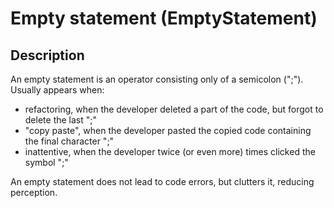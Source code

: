 # Empty statement (EmptyStatement)

<!-- Блоки выше заполняются автоматически, не трогать -->
## Description

An empty statement is an operator consisting only of a semicolon (";"). Usually appears when:

- refactoring, when the developer deleted a part of the code, but forgot to delete the last ";"
- "copy paste", when the developer pasted the copied code containing the final character ";"
- inattentive, when the developer twice (or even more) times clicked the symbol ";"

An empty statement does not lead to code errors, but clutters it, reducing perception.

